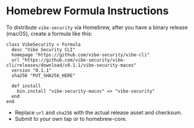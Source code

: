 # Homebrew Formula Instructions

To distribute `vibe-security` via Homebrew, after you have a binary release (macOS), create a formula like this:

```
class VibeSecurity < Formula
  desc "Vibe Security CLI"
  homepage "https://github.com/vibe-security/vibe-cli"
  url "https://github.com/vibe-security/vibe-cli/releases/download/v0.1.1/vibe-security-macos"
  version "0.1.1"
  sha256 "PUT_SHA256_HERE"

  def install
    bin.install "vibe-security-macos" => "vibe-security"
  end
end
```

- Replace `url` and `sha256` with the actual release asset and checksum.
- Submit to your own tap or to homebrew-core.
